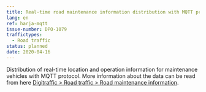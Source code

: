 ```yaml
---
title: Real-time road maintenance information distribution with MQTT protocol 
lang: en
ref: harja-mqtt
issue-number: DPO-1079
traffictypes:
  - Road traffic
status: planned
date: 2020-04-16
---
```


Distribution of real-time location and operation information for maintenance vehicles with MQTT protocol.
More information about the data can be read from here 
[Digitraffic > Road traffic > Road maintenance information](/en/road-traffic/#road-maintenance-information).